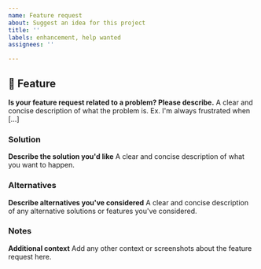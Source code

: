 ```yaml
---
name: Feature request
about: Suggest an idea for this project
title: ''
labels: enhancement, help wanted
assignees: ''

---
```


## 🚀 Feature
**Is your feature request related to a problem? Please describe.**
A clear and concise description of what the problem is. Ex. I'm always frustrated when [...]

### Solution
**Describe the solution you'd like**
A clear and concise description of what you want to happen.

### Alternatives
**Describe alternatives you've considered**
A clear and concise description of any alternative solutions or features you've considered.

### Notes
**Additional context**
Add any other context or screenshots about the feature request here.

